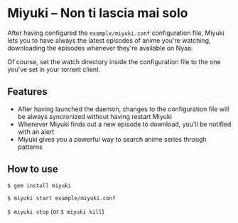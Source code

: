 Miyuki – Non ti lascia mai solo
===============================

After having configured the `example/miyuki.conf` configuration file, Miyuki lets you to have always the latest episodes of anime you're watching, downloading the episodes whenever they're available on Nyaa.

Of course, set the watch directory inside the configuration file to the one you've set in your torrent client.

Features
--------
- After having launched the daemon, changes to the configuration file will be always syncronized without having restart Miyuki
- Whenever Miyuki finds out a new episode to download, you'll be notified with an alert
- Miyuki gives you a powerful way to search anime series through patterns

How to use
----------
`$ gem install miyuki`

`$ miyuki start example/miyuki.conf`

`$ miyuki stop` (or `$ miyuki kill`)
